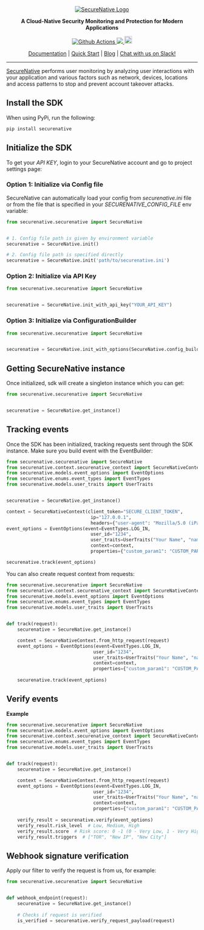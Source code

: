 <p align="center">
  <a href="https://www.securenative.com"><img src="https://user-images.githubusercontent.com/45174009/77826512-f023ed80-7120-11ea-80e0-58aacde0a84e.png" alt="SecureNative Logo"/></a>
</p>

<p align="center">
  <b>A Cloud-Native Security Monitoring and Protection for Modern Applications</b>
</p>
<p align="center">
  <a href="https://github.com/securenative/securenative-python">
    <img alt="Github Actions" src="https://github.com/securenative/securenative-python/workflows/CI/badge.svg">
  </a>
  <a href="https://codecov.io/gh/securenative/securenative-python">
    <img src="https://codecov.io/gh/securenative/securenative-python/branch/master/graph/badge.svg" />
  </a>
  <a href="https://pypi.org/project/securenative/">
    <img src="https://img.shields.io/pypi/pyversions/securenative" alt="python version" height="20">
  </a>
</p>
<p align="center">
  <a href="https://docs.securenative.com">Documentation</a> |
  <a href="https://docs.securenative.com/quick-start">Quick Start</a> |
  <a href="https://blog.securenative.com">Blog</a> |
  <a href="">Chat with us on Slack!</a>
</p>
<hr/>


[SecureNative](https://www.securenative.com/) performs user monitoring by analyzing user interactions with your application and various factors such as network, devices, locations and access patterns to stop and prevent account takeover attacks.


## Install the SDK

When using PyPi, run the following:
```bash
pip install securenative
```

## Initialize the SDK

To get your *API KEY*, login to your SecureNative account and go to project settings page:

### Option 1: Initialize via Config file
SecureNative can automatically load your config from *securenative.ini* file or from the file that is specified in your *SECURENATIVE_CONFIG_FILE* env variable:

```python
from securenative.securenative import SecureNative


# 1. Config file path is given by environment variable 
securenative = SecureNative.init()

# 2. Config file path is specified directly
securenative = SecureNative.init('path/to/securenative.ini')
```
### Option 2: Initialize via API Key

```python
from securenative.securenative import SecureNative


securenative = SecureNative.init_with_api_key("YOUR_API_KEY")
```

### Option 3: Initialize via ConfigurationBuilder
```python
from securenative.securenative import SecureNative


securenative = SecureNative.init_with_options(SecureNative.config_builder().with_api_key("API_KEY").with_max_events(10).with_log_level("ERROR").build())
```

## Getting SecureNative instance
Once initialized, sdk will create a singleton instance which you can get: 
```python
from securenative.securenative import SecureNative


securenative = SecureNative.get_instance()
```

## Tracking events

Once the SDK has been initialized, tracking requests sent through the SDK
instance. Make sure you build event with the EventBuilder:

 ```python
from securenative.securenative import SecureNative
from securenative.context.securenative_context import SecureNativeContext
from securenative.models.event_options import EventOptions
from securenative.enums.event_types import EventTypes
from securenative.models.user_traits import UserTraits


securenative = SecureNative.get_instance()

context = SecureNativeContext(client_token="SECURE_CLIENT_TOKEN",
                                ip="127.0.0.1", 
                                headers={"user-agent": "Mozilla/5.0 (iPad; U; CPU OS 3_2_1 like Mac OS X; en-us) AppleWebKit/531.21.10 (KHTML, like Gecko) Mobile/7B405"})
event_options = EventOptions(event=EventTypes.LOG_IN,
                                user_id="1234",
                                user_traits=UserTraits("Your Name", "name@gmail.com", "+1234567890"),
                                context=context,
                                properties={"custom_param1": "CUSTOM_PARAM_VALUE", "custom_param2": True, "custom_param3": 3})

securenative.track(event_options)
 ```

You can also create request context from requests:

```python
from securenative.securenative import SecureNative
from securenative.context.securenative_context import SecureNativeContext
from securenative.models.event_options import EventOptions
from securenative.enums.event_types import EventTypes
from securenative.models.user_traits import UserTraits


def track(request):
    securenative = SecureNative.get_instance()

    context = SecureNativeContext.from_http_request(request)
    event_options = EventOptions(event=EventTypes.LOG_IN,
                                user_id="1234",
                                user_traits=UserTraits("Your Name", "name@gmail.com", "+1234567890"),
                                context=context,
                                properties={"custom_param1": "CUSTOM_PARAM_VALUE", "custom_param2": True, "custom_param3": 3})
    
    securenative.track(event_options)
```

## Verify events

**Example**

```python
from securenative.securenative import SecureNative
from securenative.models.event_options import EventOptions
from securenative.context.securenative_context import SecureNativeContext
from securenative.enums.event_types import EventTypes
from securenative.models.user_traits import UserTraits


def track(request):
    securenative = SecureNative.get_instance()

    context = SecureNativeContext.from_http_request(request)
    event_options = EventOptions(event=EventTypes.LOG_IN,
                                user_id="1234",
                                user_traits=UserTraits("Your Name", "name@gmail.com", "+1234567890"),
                                context=context,
                                properties={"custom_param1": "CUSTOM_PARAM_VALUE", "custom_param2": True, "custom_param3": 3})
    
    verify_result = securenative.verify(event_options)
    verify_result.risk_level  # Low, Medium, High
    verify_result.score  # Risk score: 0 -1 (0 - Very Low, 1 - Very High)
    verify_result.triggers  # ["TOR", "New IP", "New City"]
```

## Webhook signature verification

Apply our filter to verify the request is from us, for example:

```python
from securenative.securenative import SecureNative


def webhook_endpoint(request):
    securenative = SecureNative.get_instance()
    
    # Checks if request is verified
    is_verified = securenative.verify_request_payload(request)
 ```
    
